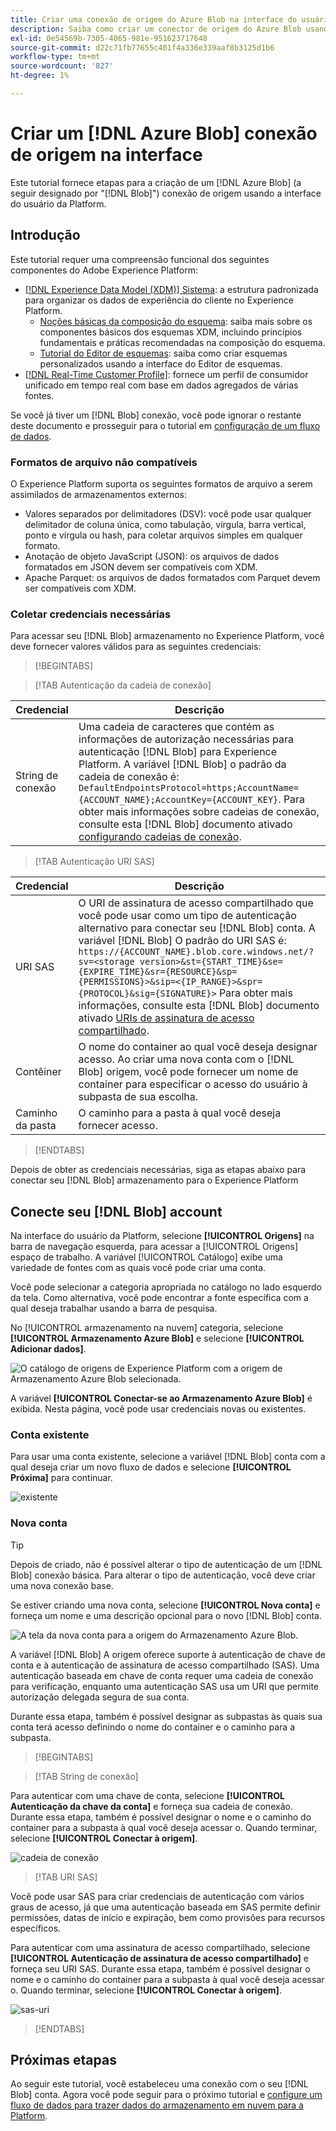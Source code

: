 ```yaml
---
title: Criar uma conexão de origem do Azure Blob na interface do usuário
description: Saiba como criar um conector de origem do Azure Blob usando a interface do usuário da Platform.
exl-id: 0e54569b-7305-4065-981e-951623717648
source-git-commit: d22c71fb77655c401f4a336e339aaf8b3125d1b6
workflow-type: tm+mt
source-wordcount: '827'
ht-degree: 1%

---
```


# Criar um [!DNL Azure Blob] conexão de origem na interface

Este tutorial fornece etapas para a criação de um [!DNL Azure Blob] (a seguir designado por &quot;[!DNL Blob]&quot;) conexão de origem usando a interface do usuário da Platform.

## Introdução

Este tutorial requer uma compreensão funcional dos seguintes componentes do Adobe Experience Platform:

* [[!DNL Experience Data Model (XDM)] Sistema](../../../../../xdm/home.md): a estrutura padronizada para organizar os dados de experiência do cliente no Experience Platform.
   * [Noções básicas da composição do esquema](../../../../../xdm/schema/composition.md): saiba mais sobre os componentes básicos dos esquemas XDM, incluindo princípios fundamentais e práticas recomendadas na composição do esquema.
   * [Tutorial do Editor de esquemas](../../../../../xdm/tutorials/create-schema-ui.md): saiba como criar esquemas personalizados usando a interface do Editor de esquemas.
* [[!DNL Real-Time Customer Profile]](../../../../../profile/home.md): fornece um perfil de consumidor unificado em tempo real com base em dados agregados de várias fontes.

Se você já tiver um [!DNL Blob] conexão, você pode ignorar o restante deste documento e prosseguir para o tutorial em [configuração de um fluxo de dados](../../dataflow/batch/cloud-storage.md).

### Formatos de arquivo não compatíveis

O Experience Platform suporta os seguintes formatos de arquivo a serem assimilados de armazenamentos externos:

* Valores separados por delimitadores (DSV): você pode usar qualquer delimitador de coluna única, como tabulação, vírgula, barra vertical, ponto e vírgula ou hash, para coletar arquivos simples em qualquer formato.
* Anotação de objeto JavaScript (JSON): os arquivos de dados formatados em JSON devem ser compatíveis com XDM.
* Apache Parquet: os arquivos de dados formatados com Parquet devem ser compatíveis com XDM.

### Coletar credenciais necessárias

Para acessar seu [!DNL Blob] armazenamento no Experience Platform, você deve fornecer valores válidos para as seguintes credenciais:

>[!BEGINTABS]

>[!TAB Autenticação da cadeia de conexão]

| Credencial | Descrição |
| --- | --- |
| String de conexão | Uma cadeia de caracteres que contém as informações de autorização necessárias para autenticação [!DNL Blob] para Experience Platform. A variável [!DNL Blob] o padrão da cadeia de conexão é: `DefaultEndpointsProtocol=https;AccountName={ACCOUNT_NAME};AccountKey={ACCOUNT_KEY}`. Para obter mais informações sobre cadeias de conexão, consulte esta [!DNL Blob] documento ativado [configurando cadeias de conexão](https://docs.microsoft.com/en-us/azure/storage/common/storage-configure-connection-string). |

>[!TAB Autenticação URI SAS]

| Credencial | Descrição |
| --- | --- |
| URI SAS | O URI de assinatura de acesso compartilhado que você pode usar como um tipo de autenticação alternativo para conectar seu [!DNL Blob] conta. A variável [!DNL Blob] O padrão do URI SAS é: `https://{ACCOUNT_NAME}.blob.core.windows.net/?sv=<storage version>&st={START_TIME}&se={EXPIRE_TIME}&sr={RESOURCE}&sp={PERMISSIONS}>&sip=<{IP_RANGE}>&spr={PROTOCOL}&sig={SIGNATURE}>` Para obter mais informações, consulte esta [!DNL Blob] documento ativado [URIs de assinatura de acesso compartilhado](https://docs.microsoft.com/en-us/azure/data-factory/connector-azure-blob-storage#shared-access-signature-authentication). |
| Contêiner | O nome do container ao qual você deseja designar acesso. Ao criar uma nova conta com o [!DNL Blob] origem, você pode fornecer um nome de container para especificar o acesso do usuário à subpasta de sua escolha. |
| Caminho da pasta | O caminho para a pasta à qual você deseja fornecer acesso. |

>[!ENDTABS]

Depois de obter as credenciais necessárias, siga as etapas abaixo para conectar seu [!DNL Blob] armazenamento para o Experience Platform

## Conecte seu [!DNL Blob] account

Na interface do usuário da Platform, selecione **[!UICONTROL Origens]** na barra de navegação esquerda, para acessar a [!UICONTROL Origens] espaço de trabalho. A variável [!UICONTROL Catálogo] exibe uma variedade de fontes com as quais você pode criar uma conta.

Você pode selecionar a categoria apropriada no catálogo no lado esquerdo da tela. Como alternativa, você pode encontrar a fonte específica com a qual deseja trabalhar usando a barra de pesquisa.

No [!UICONTROL armazenamento na nuvem] categoria, selecione **[!UICONTROL Armazenamento Azure Blob]** e selecione **[!UICONTROL Adicionar dados]**.

![O catálogo de origens de Experience Platform com a origem de Armazenamento Azure Blob selecionada.](../../../../images/tutorials/create/blob/catalog.png)

A variável **[!UICONTROL Conectar-se ao Armazenamento Azure Blob]** é exibida. Nesta página, você pode usar credenciais novas ou existentes.

### Conta existente

Para usar uma conta existente, selecione a variável [!DNL Blob] conta com a qual deseja criar um novo fluxo de dados e selecione **[!UICONTROL Próxima]** para continuar.

![existente](../../../../images/tutorials/create/blob/existing.png)

### Nova conta

>[!TIP]
>
>Depois de criado, não é possível alterar o tipo de autenticação de um [!DNL Blob] conexão básica. Para alterar o tipo de autenticação, você deve criar uma nova conexão base.

Se estiver criando uma nova conta, selecione **[!UICONTROL Nova conta]** e forneça um nome e uma descrição opcional para o novo [!DNL Blob] conta.

![A tela da nova conta para a origem do Armazenamento Azure Blob.](../../../../images/tutorials/create/blob/new.png)

A variável [!DNL Blob] A origem oferece suporte à autenticação de chave de conta e à autenticação de assinatura de acesso compartilhado (SAS). Uma autenticação baseada em chave de conta requer uma cadeia de conexão para verificação, enquanto uma autenticação SAS usa um URI que permite autorização delegada segura de sua conta.

Durante essa etapa, também é possível designar as subpastas às quais sua conta terá acesso definindo o nome do container e o caminho para a subpasta.

>[!BEGINTABS]

>[!TAB String de conexão]

Para autenticar com uma chave de conta, selecione **[!UICONTROL Autenticação da chave da conta]** e forneça sua cadeia de conexão. Durante essa etapa, também é possível designar o nome e o caminho do container para a subpasta à qual você deseja acessar o. Quando terminar, selecione **[!UICONTROL Conectar à origem]**.

![cadeia de conexão](../../../../images/tutorials/create/blob/connectionstring.png)

>[!TAB URI SAS]

Você pode usar SAS para criar credenciais de autenticação com vários graus de acesso, já que uma autenticação baseada em SAS permite definir permissões, datas de início e expiração, bem como provisões para recursos específicos.

Para autenticar com uma assinatura de acesso compartilhado, selecione **[!UICONTROL Autenticação de assinatura de acesso compartilhado]** e forneça seu URI SAS. Durante essa etapa, também é possível designar o nome e o caminho do container para a subpasta à qual você deseja acessar o. Quando terminar, selecione **[!UICONTROL Conectar à origem]**.

![sas-uri](../../../../images/tutorials/create/blob/sas-uri.png)

>[!ENDTABS]

## Próximas etapas

Ao seguir este tutorial, você estabeleceu uma conexão com o seu [!DNL Blob] conta. Agora você pode seguir para o próximo tutorial e [configure um fluxo de dados para trazer dados do armazenamento em nuvem para a Platform](../../dataflow/batch/cloud-storage.md).
